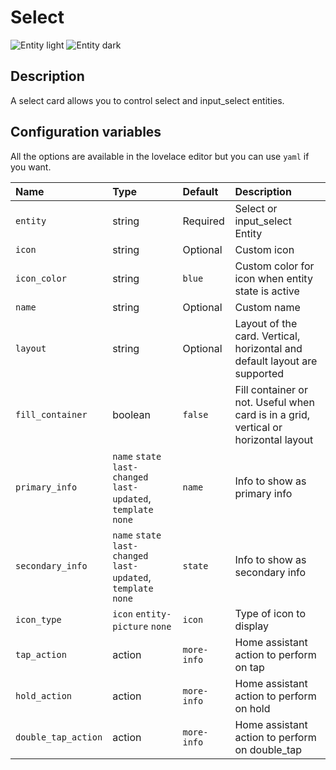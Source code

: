 # Select

![Entity light](../images/select-light.png)
![Entity dark](../images/select-dark.png)

## Description

A select card allows you to control select and input_select entities.

## Configuration variables

All the options are available in the lovelace editor but you can use `yaml` if you want.

| Name                | Type                                                | Default     | Description                                                                         |
| :------------------ | :-------------------------------------------------- | :---------- | :---------------------------------------------------------------------------------- |
| `entity`            | string                                              | Required    | Select or input_select Entity                                                                              |
| `icon`              | string                                              | Optional    | Custom icon                                                                         |
| `icon_color`        | string                                              | `blue`      | Custom color for icon when entity state is active                                |
| `name`              | string                                              | Optional    | Custom name                                                                         |
| `layout`            | string                                              | Optional    | Layout of the card. Vertical, horizontal and default layout are supported           |
| `fill_container`    | boolean                                             | `false`     | Fill container or not. Useful when card is in a grid, vertical or horizontal layout |
| `primary_info`      | `name` `state` `last-changed` `last-updated`, `template` `none` | `name`      | Info to show as primary info                                                        |
| `secondary_info`    | `name` `state` `last-changed` `last-updated`, `template` `none` | `state`     | Info to show as secondary info                                                      |
| `icon_type`         | `icon` `entity-picture` `none`                      | `icon`      | Type of icon to display                                                             |
| `tap_action`        | action                                              | `more-info` | Home assistant action to perform on tap                                             |
| `hold_action`       | action                                              | `more-info` | Home assistant action to perform on hold                                            |
| `double_tap_action` | action                                              | `more-info` | Home assistant action to perform on double_tap                                      |

